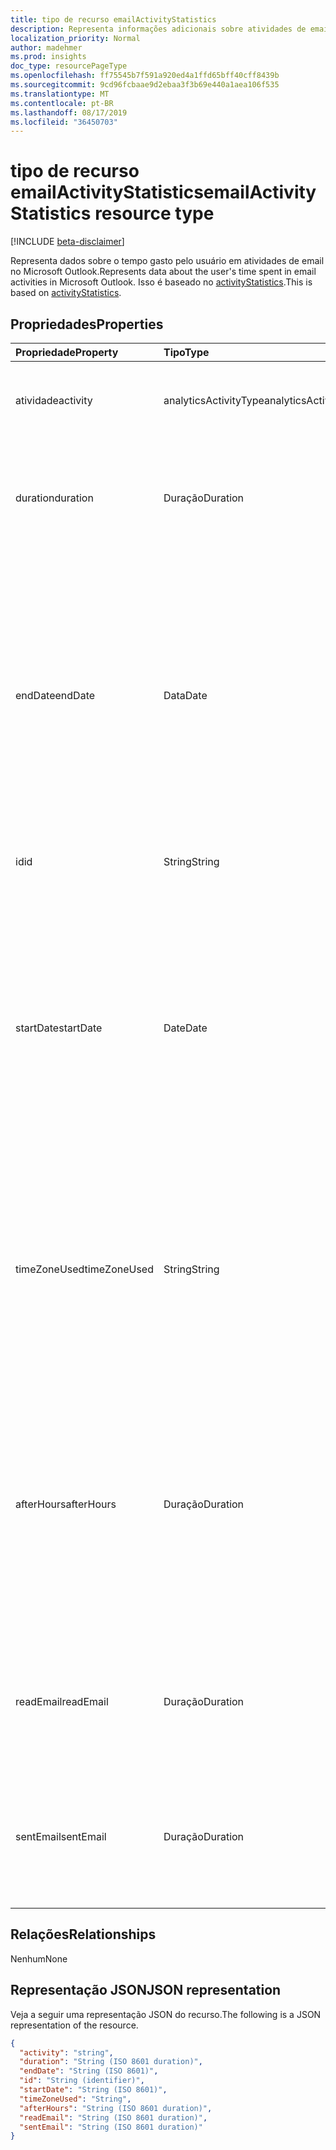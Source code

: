 ```yaml
---
title: tipo de recurso emailActivityStatistics
description: Representa informações adicionais sobre atividades de email para usuários
localization_priority: Normal
author: madehmer
ms.prod: insights
doc_type: resourcePageType
ms.openlocfilehash: ff75545b7f591a920ed4a1ffd65bff40cff8439b
ms.sourcegitcommit: 9cd96fcbaae9d2ebaa3f3b69e440a1aea106f535
ms.translationtype: MT
ms.contentlocale: pt-BR
ms.lasthandoff: 08/17/2019
ms.locfileid: "36450703"
---
```

# <a name="emailactivitystatistics-resource-type"></a><span data-ttu-id="edf43-103">tipo de recurso emailActivityStatistics</span><span class="sxs-lookup"><span data-stu-id="edf43-103">emailActivityStatistics resource type</span></span>

[!INCLUDE [beta-disclaimer](../../includes/beta-disclaimer.md)]

<span data-ttu-id="edf43-104">Representa dados sobre o tempo gasto pelo usuário em atividades de email no Microsoft Outlook.</span><span class="sxs-lookup"><span data-stu-id="edf43-104">Represents data about the user's time spent in email activities in Microsoft Outlook.</span></span> <span data-ttu-id="edf43-105">Isso é baseado no [activityStatistics](../resources/activitystatistics.md).</span><span class="sxs-lookup"><span data-stu-id="edf43-105">This is based on [activityStatistics](../resources/activitystatistics.md).</span></span>

## <a name="properties"></a><span data-ttu-id="edf43-106">Propriedades</span><span class="sxs-lookup"><span data-stu-id="edf43-106">Properties</span></span>

| <span data-ttu-id="edf43-107">Propriedade</span><span class="sxs-lookup"><span data-stu-id="edf43-107">Property</span></span>     | <span data-ttu-id="edf43-108">Tipo</span><span class="sxs-lookup"><span data-stu-id="edf43-108">Type</span></span>        | <span data-ttu-id="edf43-109">Descrição</span><span class="sxs-lookup"><span data-stu-id="edf43-109">Description</span></span> |
|:-------------|:------------|:------------|
|<span data-ttu-id="edf43-110">atividade</span><span class="sxs-lookup"><span data-stu-id="edf43-110">activity</span></span>|<span data-ttu-id="edf43-111">analyticsActivityType</span><span class="sxs-lookup"><span data-stu-id="edf43-111">analyticsActivityType</span></span>| <span data-ttu-id="edf43-112">Atividade de email para a qual as estatísticas são retornadas.</span><span class="sxs-lookup"><span data-stu-id="edf43-112">Email activity for which statistics are returned.</span></span>|
|<span data-ttu-id="edf43-113">duration</span><span class="sxs-lookup"><span data-stu-id="edf43-113">duration</span></span>|<span data-ttu-id="edf43-114">Duração</span><span class="sxs-lookup"><span data-stu-id="edf43-114">Duration</span></span>|<span data-ttu-id="edf43-115">Total de horas gasto nos emails.</span><span class="sxs-lookup"><span data-stu-id="edf43-115">Total hours spent on emails.</span></span> <span data-ttu-id="edf43-116">O valor é representado no formato ISO 8601 para durações.</span><span class="sxs-lookup"><span data-stu-id="edf43-116">The value is represented in ISO 8601 format for durations.</span></span>|
|<span data-ttu-id="edf43-117">endDate</span><span class="sxs-lookup"><span data-stu-id="edf43-117">endDate</span></span>|<span data-ttu-id="edf43-118">Data</span><span class="sxs-lookup"><span data-stu-id="edf43-118">Date</span></span>|<span data-ttu-id="edf43-119">Data de término da atividade de email.</span><span class="sxs-lookup"><span data-stu-id="edf43-119">Date when the email activity ended.</span></span> <span data-ttu-id="edf43-120">O valor é representado no formato ISO 8601 para datas do calendário.</span><span class="sxs-lookup"><span data-stu-id="edf43-120">The value is represented in ISO 8601 format for calendar dates.</span></span> <span data-ttu-id="edf43-121">Por exemplo, o valor da propriedade poderia ser "2019-07-04" que segue o formato AAAA-MM-DD.</span><span class="sxs-lookup"><span data-stu-id="edf43-121">For example, the property value could be "2019-07-04" that follows the YYYY-MM-DD format.</span></span>|
|<span data-ttu-id="edf43-122">id</span><span class="sxs-lookup"><span data-stu-id="edf43-122">id</span></span>|<span data-ttu-id="edf43-123">String</span><span class="sxs-lookup"><span data-stu-id="edf43-123">String</span></span>| <span data-ttu-id="edf43-124">ID somente leitura da atividade de email.</span><span class="sxs-lookup"><span data-stu-id="edf43-124">Read-only ID for the email activity.</span></span>|
|<span data-ttu-id="edf43-125">startDate</span><span class="sxs-lookup"><span data-stu-id="edf43-125">startDate</span></span>|<span data-ttu-id="edf43-126">Date</span><span class="sxs-lookup"><span data-stu-id="edf43-126">Date</span></span>|<span data-ttu-id="edf43-127">Data de início da atividade de email.</span><span class="sxs-lookup"><span data-stu-id="edf43-127">Date when the email activity started.</span></span> <span data-ttu-id="edf43-128">O valor é representado no formato ISO 8601 para datas do calendário.</span><span class="sxs-lookup"><span data-stu-id="edf43-128">The value is represented in ISO 8601 format for calendar dates.</span></span> <span data-ttu-id="edf43-129">Por exemplo, o valor da propriedade poderia ser "2019-07-03" que segue o formato AAAA-MM-DD.</span><span class="sxs-lookup"><span data-stu-id="edf43-129">For example, the property value could be "2019-07-03" that follows the YYYY-MM-DD format.</span></span>|
|<span data-ttu-id="edf43-130">timeZoneUsed</span><span class="sxs-lookup"><span data-stu-id="edf43-130">timeZoneUsed</span></span>|<span data-ttu-id="edf43-131">String</span><span class="sxs-lookup"><span data-stu-id="edf43-131">String</span></span>|<span data-ttu-id="edf43-132">O fuso horário que o usuário define no calendário do Outlook é usado para a computação.</span><span class="sxs-lookup"><span data-stu-id="edf43-132">The time zone that the user sets in Outlook calendar is used for the computation.</span></span> <span data-ttu-id="edf43-133">Por exemplo, o valor da propriedade poderia ser "hora padrão do Pacífico".</span><span class="sxs-lookup"><span data-stu-id="edf43-133">For example, the property value could be "Pacific Standard Time."</span></span>|
|<span data-ttu-id="edf43-134">afterHours</span><span class="sxs-lookup"><span data-stu-id="edf43-134">afterHours</span></span>|<span data-ttu-id="edf43-135">Duração</span><span class="sxs-lookup"><span data-stu-id="edf43-135">Duration</span></span>|<span data-ttu-id="edf43-136">Total de horas gasto no email fora do horário de trabalho, que se baseia na configuração de calendário do Outlook do usuário para horário de trabalho.</span><span class="sxs-lookup"><span data-stu-id="edf43-136">Total hours spent on email outside of working hours, which is based on the user's Outlook calendar setting for work hours.</span></span> <span data-ttu-id="edf43-137">O valor é representado no formato ISO 8601 para durações.</span><span class="sxs-lookup"><span data-stu-id="edf43-137">The value is represented in ISO 8601 format for durations.</span></span> |
|<span data-ttu-id="edf43-138">readEmail</span><span class="sxs-lookup"><span data-stu-id="edf43-138">readEmail</span></span>|<span data-ttu-id="edf43-139">Duração</span><span class="sxs-lookup"><span data-stu-id="edf43-139">Duration</span></span>|<span data-ttu-id="edf43-140">Total de horas gasto na leitura de email.</span><span class="sxs-lookup"><span data-stu-id="edf43-140">Total hours spent reading email.</span></span> <span data-ttu-id="edf43-141">O valor é representado no formato ISO 8601 para durações.</span><span class="sxs-lookup"><span data-stu-id="edf43-141">The value is represented in ISO 8601 format for durations.</span></span>|
|<span data-ttu-id="edf43-142">sentEmail</span><span class="sxs-lookup"><span data-stu-id="edf43-142">sentEmail</span></span>|<span data-ttu-id="edf43-143">Duração</span><span class="sxs-lookup"><span data-stu-id="edf43-143">Duration</span></span>|<span data-ttu-id="edf43-144">Total de horas gasto na gravação e envio de email.</span><span class="sxs-lookup"><span data-stu-id="edf43-144">Total hours spent writing and sending email.</span></span> <span data-ttu-id="edf43-145">O valor é representado no formato ISO 8601 para durações.</span><span class="sxs-lookup"><span data-stu-id="edf43-145">The value is represented in ISO 8601 format for durations.</span></span>|

## <a name="relationships"></a><span data-ttu-id="edf43-146">Relações</span><span class="sxs-lookup"><span data-stu-id="edf43-146">Relationships</span></span>

<span data-ttu-id="edf43-147">Nenhum</span><span class="sxs-lookup"><span data-stu-id="edf43-147">None</span></span>

## <a name="json-representation"></a><span data-ttu-id="edf43-148">Representação JSON</span><span class="sxs-lookup"><span data-stu-id="edf43-148">JSON representation</span></span>

<span data-ttu-id="edf43-149">Veja a seguir uma representação JSON do recurso.</span><span class="sxs-lookup"><span data-stu-id="edf43-149">The following is a JSON representation of the resource.</span></span>

<!-- {
  "blockType": "resource",
  "optionalProperties": [

  ],
  "@odata.type": "microsoft.graph.emailActivityStatistics"
}--> 

```json
{
  "activity": "string",
  "duration": "String (ISO 8601 duration)",
  "endDate": "String (ISO 8601)",
  "id": "String (identifier)",
  "startDate": "String (ISO 8601)",
  "timeZoneUsed": "String",
  "afterHours": "String (ISO 8601 duration)",
  "readEmail": "String (ISO 8601 duration)",
  "sentEmail": "String (ISO 8601 duration)"
}
```

<!-- uuid: 16cd6b66-4b1a-43a1-adaf-3a886856ed98
2019-02-04 14:57:30 UTC -->
<!-- {
  "type": "#page.annotation",
  "description": "emailActivityStatistics resource",
  "keywords": "",
  "section": "documentation",
  "tocPath": ""
}-->